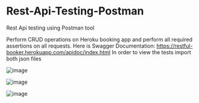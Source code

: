 # Rest-Api-Testing-Postman
Rest Api testing using Postman tool 

Perform CRUD operations on Heroku booking app and perform all required assertions on all requests.
Here is Swagger Documentation: https://restful-booker.herokuapp.com/apidoc/index.html
In order to view the tests import both json files


![image](https://user-images.githubusercontent.com/108022872/212811002-00a3ff86-864e-4543-9ab4-ad83ed1320ee.png)

![image](https://user-images.githubusercontent.com/108022872/212811060-3c14f13e-713a-4712-bcb8-f82e71b26b60.png)

![image](https://user-images.githubusercontent.com/108022872/212811174-a72b3024-d1fc-45b3-99c4-b15793d86995.png)
